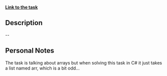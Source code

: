 **[Link to the task](https://www.hackerrank.com/challenges/one-month-preparation-kit-plus-minus/problem?isFullScreen=true&h_l=interview&playlist_slugs%5B%5D=preparation-kits&playlist_slugs%5B%5D=one-month-preparation-kit&playlist_slugs%5B%5D=one-month-week-one)**

## Description

--

## Personal Notes

The task is talking about arrays but when solving this task in C#
it just takes a list named arr, which is a bit odd...


